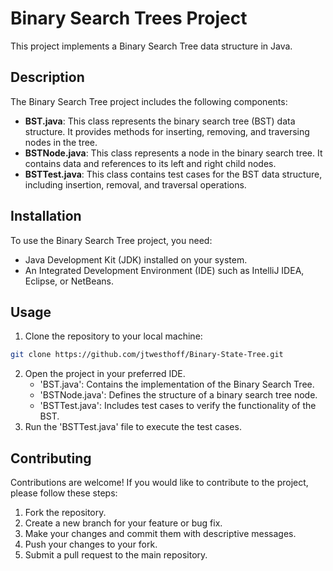 # Binary Search Trees Project

This project implements a Binary Search Tree data structure in Java.

## Description

The Binary Search Tree project includes the following components:

- **BST.java**: This class represents the binary search tree (BST) data structure. It provides methods for inserting, removing, and traversing nodes in the tree.
- **BSTNode.java**: This class represents a node in the binary search tree. It contains data and references to its left and right child nodes.
- **BSTTest.java**: This class contains test cases for the BST data structure, including insertion, removal, and traversal operations.

## Installation

To use the Binary Search Tree project, you need:

- Java Development Kit (JDK) installed on your system.
- An Integrated Development Environment (IDE) such as IntelliJ IDEA, Eclipse, or NetBeans.

## Usage

1. Clone the repository to your local machine:

```bash
git clone https://github.com/jtwesthoff/Binary-State-Tree.git
```

2. Open the project in your preferred IDE.
   - 'BST.java': Contains the implementation of the Binary Search Tree.
   - 'BSTNode.java': Defines the structure of a binary search tree node.
   - 'BSTTest.java': Includes test cases to verify the functionality of the BST.
3. Run the 'BSTTest.java' file to execute the test cases.

## Contributing

Contributions are welcome! If you would like to contribute to the project, please follow these steps:

1. Fork the repository.
2. Create a new branch for your feature or bug fix.
3. Make your changes and commit them with descriptive messages.
4. Push your changes to your fork.
5. Submit a pull request to the main repository.
